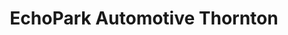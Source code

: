 ---
title: "EchoPark Automotive Thornton"
url: /thornton/echopark-automotive-thornton/
shop: Autohaus
---